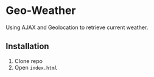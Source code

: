 # Geo-Weather

Using AJAX and Geolocation to retrieve current weather.

## Installation

1. Clone repo
2. Open ```index.html```